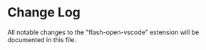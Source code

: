 # Change Log
All notable changes to the "flash-open-vscode" extension will be documented in this file.